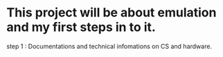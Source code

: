 # This project will be about emulation and my first steps in to it. 

step 1 : Documentations and technical infomations on CS and hardware.


